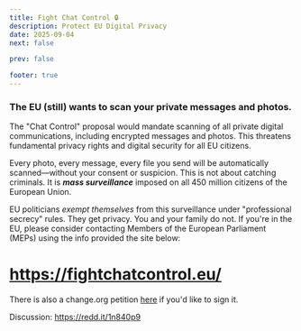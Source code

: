 ```yaml
---
title: Fight Chat Control 🔒
description: Protect EU Digital Privacy
date: 2025-09-04
next: false

prev: false

footer: true
---
```


<Post authors="" />

### The EU (still) wants to scan your private messages and photos.

The "Chat Control" proposal would mandate scanning of all private digital communications, including encrypted messages and photos. This threatens fundamental privacy rights and digital security for all EU citizens. 

Every photo, every message, every file you send will be automatically scanned—without your consent or suspicion. This is not about catching criminals. It is ***mass surveillance*** imposed on all 450 million citizens of the European Union. 

EU politicians *exempt themselves* from this surveillance under "professional secrecy" rules. They get privacy. You and your family do not. If you're in the EU, please consider contacting Members of the European Parliament (MEPs) using the info provided the site below: 

# https://fightchatcontrol.eu/

There is also a change.org petition [here](https://stopchatcontrol.eu/) if you'd like to sign it.

Discussion: https://redd.it/1n840p9
